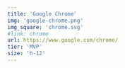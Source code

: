 ```yaml
---
title: 'Google Chrome'
img: 'google-chrome.png'
img_square: 'chrome.svg'
#link: chrome
url: https://www.google.com/chrome/
tier: 'MVP'
size: 'h-12'
---
```

